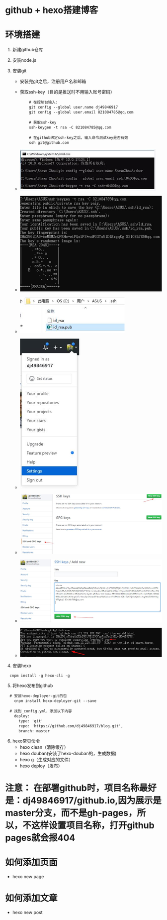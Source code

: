 # github + hexo搭建博客

# 环境搭建
1. 新建github仓库
  
2. 安装node.js
   
3. 安装git
     * 安装完git之后，注册用户名和邮箱
     * 获取ssh-key（目的是推送时不用输入账号密码）
       ```
           # 在控制台输入:
           git config --global user.name dj49846917
           git config --global user.email 821084785@qq.com

           # 获取ssh-key
           ssh-keygen -t rsa -C 821084785@qq.com

           # 在github绑定ssh-key之后，输入命令测试key是否有效
           ssh git@github.com
       ```

     * ![获取ssh-key](images/获取ssh-key.jpg)
     * ![获取ssh-key2](images/获取ssh-key2.jpg)
     * ![获取ssh-key3](images/获取ssh-key3.jpg)
     * ![github绑定ssh-key](images/github绑定ssh-key.jpg)
     * ![github绑定ssh-key2](images/github绑定ssh-key2.jpg)
     * ![github绑定ssh-key3](images/github绑定ssh-key3.jpg)
     * ![github绑定ssh-key4](images/github绑定ssh-key4.jpg)

4. 安装hexo
  ```
    cnpm install -g hexo-cli -g
  ```

5. 将hexo发布到github
  ```
    # 安装hexo-deployer-git的包
      cnpm install hexo-deployer-git --save

    # 找到_config.yml，添加以下内容
      deploy:
        type: 'git'
        repo: 'https://github.com/dj49846917/blog.git',
        branch: master
  ```

6. hexo常见命令
   * hexo clean（清除缓存）
   * hexo douban(安装了hexo-douban的，生成数据) 
   * hexo g（生成对应的文件）
   * hexo deploy（发布）

# 注意： 在部署github时，项目名称最好是：dj49846917/github.io,因为展示是master分支，而不是gh-pages，所以，不这样设置项目名称，打开github pages就会报404

# 如何添加页面
   * hexo new page

# 如何添加文章
   * hexo new post

